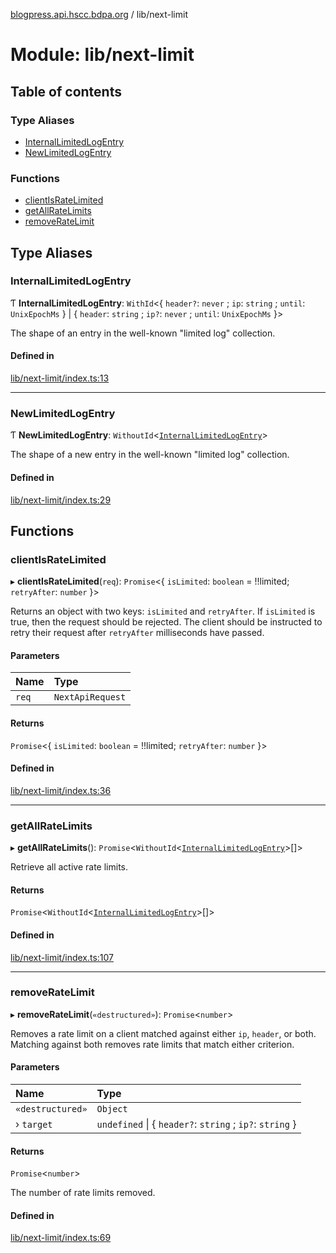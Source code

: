 [blogpress.api.hscc.bdpa.org](../README.md) / lib/next-limit

# Module: lib/next-limit

## Table of contents

### Type Aliases

- [InternalLimitedLogEntry](lib_next_limit.md#internallimitedlogentry)
- [NewLimitedLogEntry](lib_next_limit.md#newlimitedlogentry)

### Functions

- [clientIsRateLimited](lib_next_limit.md#clientisratelimited)
- [getAllRateLimits](lib_next_limit.md#getallratelimits)
- [removeRateLimit](lib_next_limit.md#removeratelimit)

## Type Aliases

### InternalLimitedLogEntry

Ƭ **InternalLimitedLogEntry**: `WithId`<{ `header?`: `never` ; `ip`: `string` ; `until`: `UnixEpochMs`  } \| { `header`: `string` ; `ip?`: `never` ; `until`: `UnixEpochMs`  }\>

The shape of an entry in the well-known "limited log" collection.

#### Defined in

[lib/next-limit/index.ts:13](https://github.com/nhscc/blogpress.api.hscc.bdpa.org/blob/764312e/lib/next-limit/index.ts#L13)

___

### NewLimitedLogEntry

Ƭ **NewLimitedLogEntry**: `WithoutId`<[`InternalLimitedLogEntry`](lib_next_limit.md#internallimitedlogentry)\>

The shape of a new entry in the well-known "limited log" collection.

#### Defined in

[lib/next-limit/index.ts:29](https://github.com/nhscc/blogpress.api.hscc.bdpa.org/blob/764312e/lib/next-limit/index.ts#L29)

## Functions

### clientIsRateLimited

▸ **clientIsRateLimited**(`req`): `Promise`<{ `isLimited`: `boolean` = !!limited; `retryAfter`: `number`  }\>

Returns an object with two keys: `isLimited` and `retryAfter`. If `isLimited`
is true, then the request should be rejected. The client should be instructed
to retry their request after `retryAfter` milliseconds have passed.

#### Parameters

| Name | Type |
| :------ | :------ |
| `req` | `NextApiRequest` |

#### Returns

`Promise`<{ `isLimited`: `boolean` = !!limited; `retryAfter`: `number`  }\>

#### Defined in

[lib/next-limit/index.ts:36](https://github.com/nhscc/blogpress.api.hscc.bdpa.org/blob/764312e/lib/next-limit/index.ts#L36)

___

### getAllRateLimits

▸ **getAllRateLimits**(): `Promise`<`WithoutId`<[`InternalLimitedLogEntry`](lib_next_limit.md#internallimitedlogentry)\>[]\>

Retrieve all active rate limits.

#### Returns

`Promise`<`WithoutId`<[`InternalLimitedLogEntry`](lib_next_limit.md#internallimitedlogentry)\>[]\>

#### Defined in

[lib/next-limit/index.ts:107](https://github.com/nhscc/blogpress.api.hscc.bdpa.org/blob/764312e/lib/next-limit/index.ts#L107)

___

### removeRateLimit

▸ **removeRateLimit**(`«destructured»`): `Promise`<`number`\>

Removes a rate limit on a client matched against either `ip`, `header`, or
both. Matching against both removes rate limits that match either criterion.

#### Parameters

| Name | Type |
| :------ | :------ |
| `«destructured»` | `Object` |
| › `target` | `undefined` \| { `header?`: `string` ; `ip?`: `string`  } |

#### Returns

`Promise`<`number`\>

The number of rate limits removed.

#### Defined in

[lib/next-limit/index.ts:69](https://github.com/nhscc/blogpress.api.hscc.bdpa.org/blob/764312e/lib/next-limit/index.ts#L69)
